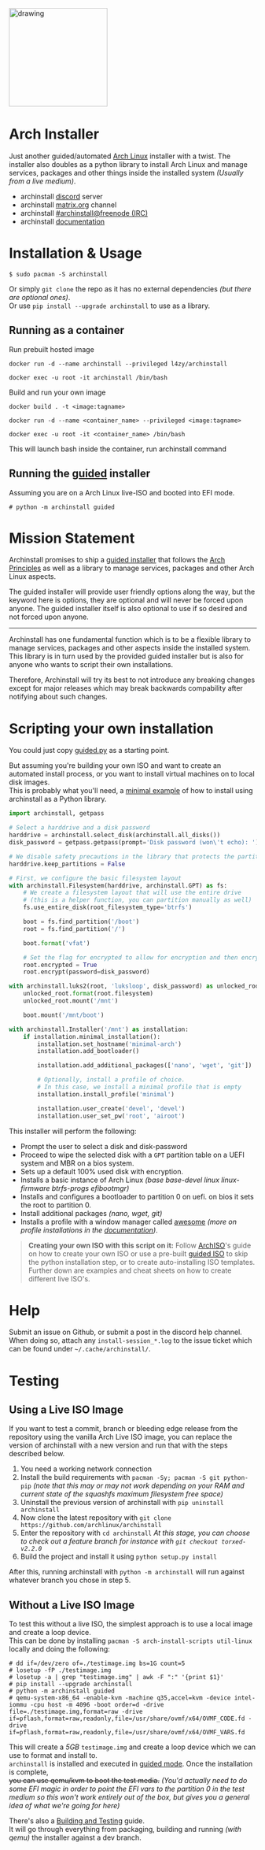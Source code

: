 <!-- <div align="center"> -->
<img src="https://github.com/archlinux/archinstall/raw/master/docs/logo.png" alt="drawing" width="200"/>

# Arch Installer

<!-- </div> -->

Just another guided/automated [Arch Linux](https://wiki.archlinux.org/index.php/Arch_Linux) installer with a twist.
The installer also doubles as a python library to install Arch Linux and manage services, packages and other things inside the installed system _(Usually from a live medium)_.

- archinstall [discord](https://discord.gg/cqXU88y) server
- archinstall [matrix.org](https://app.element.io/#/room/#archinstall:matrix.org) channel
- archinstall [#archinstall@freenode (IRC)](irc://#archinstall@FreeNode)
- archinstall [documentation](https://python-archinstall.readthedocs.io/en/latest/index.html)

# Installation & Usage

    $ sudo pacman -S archinstall

Or simply `git clone` the repo as it has no external dependencies _(but there are optional ones)_.<br>
Or use `pip install --upgrade archinstall` to use as a library.

## Running as a container

Run prebuilt hosted image

```
docker run -d --name archinstall --privileged l4zy/archinstall

docker exec -u root -it archinstall /bin/bash
```

Build and run your own image

```
docker build . -t <image:tagname>

docker run -d --name <container_name> --privileged <image:tagname>

docker exec -u root -it <container_name> /bin/bash
```

This will launch bash inside the container, run archinstall command

## Running the [guided](examples/guided.py) installer

Assuming you are on a Arch Linux live-ISO and booted into EFI mode.

    # python -m archinstall guided

# Mission Statement

Archinstall promises to ship a [guided installer](https://github.com/archlinux/archinstall/blob/master/examples/guided.py) that follows the [Arch Principles](https://wiki.archlinux.org/index.php/Arch_Linux#Principles) as well as a library to manage services, packages and other Arch Linux aspects.

The guided installer will provide user friendly options along the way, but the keyword here is options, they are optional and will never be forced upon anyone. The guided installer itself is also optional to use if so desired and not forced upon anyone.

---

Archinstall has one fundamental function which is to be a flexible library to manage services, packages and other aspects inside the installed system. This library is in turn used by the provided guided installer but is also for anyone who wants to script their own installations.

Therefore, Archinstall will try its best to not introduce any breaking changes except for major releases which may break backwards compability after notifying about such changes.

# Scripting your own installation

You could just copy [guided.py](examples/guided.py) as a starting point.

But assuming you're building your own ISO and want to create an automated install process, or you want to install virtual machines on to local disk images.<br>
This is probably what you'll need, a [minimal example](examples/minimal.py) of how to install using archinstall as a Python library.

```python
import archinstall, getpass

# Select a harddrive and a disk password
harddrive = archinstall.select_disk(archinstall.all_disks())
disk_password = getpass.getpass(prompt='Disk password (won\'t echo): ')

# We disable safety precautions in the library that protects the partitions
harddrive.keep_partitions = False

# First, we configure the basic filesystem layout
with archinstall.Filesystem(harddrive, archinstall.GPT) as fs:
    # We create a filesystem layout that will use the entire drive
    # (this is a helper function, you can partition manually as well)
    fs.use_entire_disk(root_filesystem_type='btrfs')

    boot = fs.find_partition('/boot')
    root = fs.find_partition('/')

    boot.format('vfat')

    # Set the flag for encrypted to allow for encryption and then encrypt
    root.encrypted = True
    root.encrypt(password=disk_password)

with archinstall.luks2(root, 'luksloop', disk_password) as unlocked_root:
    unlocked_root.format(root.filesystem)
    unlocked_root.mount('/mnt')

    boot.mount('/mnt/boot')

with archinstall.Installer('/mnt') as installation:
    if installation.minimal_installation():
        installation.set_hostname('minimal-arch')
        installation.add_bootloader()

        installation.add_additional_packages(['nano', 'wget', 'git'])

        # Optionally, install a profile of choice.
        # In this case, we install a minimal profile that is empty
        installation.install_profile('minimal')

        installation.user_create('devel', 'devel')
        installation.user_set_pw('root', 'airoot')

```

This installer will perform the following:

- Prompt the user to select a disk and disk-password
- Proceed to wipe the selected disk with a `GPT` partition table on a UEFI system and MBR on a bios system.
- Sets up a default 100% used disk with encryption.
- Installs a basic instance of Arch Linux _(base base-devel linux linux-firmware btrfs-progs efibootmgr)_
- Installs and configures a bootloader to partition 0 on uefi. on bios it sets the root to partition 0.
- Install additional packages _(nano, wget, git)_
- Installs a profile with a window manager called [awesome](https://github.com/archlinux/archinstall/blob/master/profiles/awesome.py) _(more on profile installations in the [documentation](https://python-archinstall.readthedocs.io/en/latest/archinstall/Profile.html))_.

> **Creating your own ISO with this script on it:** Follow [ArchISO](https://wiki.archlinux.org/index.php/archiso)'s guide on how to create your own ISO or use a pre-built [guided ISO](https://hvornum.se/archiso/) to skip the python installation step, or to create auto-installing ISO templates. Further down are examples and cheat sheets on how to create different live ISO's.

# Help

Submit an issue on Github, or submit a post in the discord help channel.<br>
When doing so, attach any `install-session_*.log` to the issue ticket which can be found under `~/.cache/archinstall/`.

# Testing

## Using a Live ISO Image

If you want to test a commit, branch or bleeding edge release from the repository using the vanilla Arch Live ISO image, you can replace the version of archinstall with a new version and run that with the steps described below.

1.  You need a working network connection
2.  Install the build requirements with `pacman -Sy; pacman -S git python-pip`
    _(note that this may or may not work depending on your RAM and current state of the squashfs maximum filesystem free space)_
3.  Uninstall the previous version of archinstall with `pip uninstall archinstall`
4.  Now clone the latest repository with `git clone https://github.com/archlinux/archinstall`
5.  Enter the repository with `cd archinstall`
    _At this stage, you can choose to check out a feature branch for instance with `git checkout torxed-v2.2.0`_
6.  Build the project and install it using `python setup.py install`

After this, running archinstall with `python -m archinstall` will run against whatever branch you chose in step 5.

## Without a Live ISO Image

To test this without a live ISO, the simplest approach is to use a local image and create a loop device.<br>
This can be done by installing `pacman -S arch-install-scripts util-linux` locally and doing the following:

    # dd if=/dev/zero of=./testimage.img bs=1G count=5
    # losetup -fP ./testimage.img
    # losetup -a | grep "testimage.img" | awk -F ":" '{print $1}'
    # pip install --upgrade archinstall
    # python -m archinstall guided
    # qemu-system-x86_64 -enable-kvm -machine q35,accel=kvm -device intel-iommu -cpu host -m 4096 -boot order=d -drive file=./testimage.img,format=raw -drive if=pflash,format=raw,readonly,file=/usr/share/ovmf/x64/OVMF_CODE.fd -drive if=pflash,format=raw,readonly,file=/usr/share/ovmf/x64/OVMF_VARS.fd

This will create a _5GB_ `testimage.img` and create a loop device which we can use to format and install to.<br>
`archinstall` is installed and executed in [guided mode](#docs-todo). Once the installation is complete,<br>
~~you can use qemu/kvm to boot the test media.~~ _(You'd actually need to do some EFI magic in order to point the EFI vars to the partition 0 in the test medium so this won't work entirely out of the box, but gives you a general idea of what we're going for here)_

There's also a [Building and Testing](https://github.com/archlinux/archinstall/wiki/Building-and-Testing) guide.<br>
It will go through everything from packaging, building and running _(with qemu)_ the installer against a dev branch.
